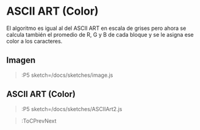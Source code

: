 # ASCII ART (Color)

El algoritmo es igual al del ASCII ART en escala de grises pero ahora
se calcula también el promedio de R, G y B de cada bloque y se le asigna
ese color a los caracteres. 

## Imagen

> :P5 sketch=/docs/sketches/image.js

## ASCII ART (Color)

> :P5 sketch=/docs/sketches/ASCIIArt2.js

> :ToCPrevNext